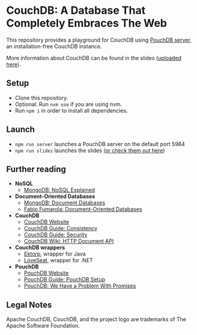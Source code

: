 # CouchDB: A Database That Completely Embraces The Web
This repository provides a playground for CouchDB using [PouchDB server](https://github.com/pouchdb/pouchdb-server), an installation-free CouchDB instance.

More information about CouchDB can be found in the slides ([uploaded here](https://speakerdeck.com/chliebel/couchdb-a-database-that-completely-embraces-the-web)).

## Setup
* Clone this repository.
* Optional: Run `nvm use` if you are using nvm.
* Run `npm i` in order to install all dependencies.

## Launch
* `npm run server` launches a PouchDB server on the default port 5984
* `npm run slides` launches the slides ([or check them out here](https://speakerdeck.com/chliebel/couchdb-a-database-that-completely-embraces-the-web))

## Further reading
* **NoSQL**
  * [MongoDB: NoSQL Explained](https://www.mongodb.com/nosql-explained)
* **Document-Oriented Databases**
  * [MongoDB: Document Databases](https://www.mongodb.com/document-databases)
  * [Fabio Fumarola: Document-Oriented Databases](http://www.slideshare.net/fabiofumarola1/9-document-oriented-databases)
* **CouchDB**
  * [CouchDB Website](https://couchdb.apache.org)
  * [CouchDB Guide: Consistency](http://guide.couchdb.org/editions/1/en/consistency.html)
  * [CouchDB Guide: Security](http://guide.couchdb.org/editions/1/en/security.html)
  * [CouchDB Wiki: HTTP Document API](https://wiki.apache.org/couchdb/HTTP_Document_API)
* **CouchDB wrappers**
  * [Ektorp](https://github.com/helun/Ektorp), wrapper for Java
  * [LoveSeat](https://github.com/soitgoes/LoveSeat), wrapper for .NET
* **PouchDB**
  * [PouchDB Website](http://pouchdb.com)
  * [PouchDB Guide: PouchDB Setup](http://pouchdb.com/guides/setup-pouchdb.html)
  * [PouchDB: We Have a Problem With Promises](http://pouchdb.com/2015/05/18/we-have-a-problem-with-promises.html)

## Legal Notes
Apache CouchDB, CouchDB, and the project logo are trademarks of The Apache Software Foundation.
